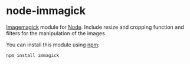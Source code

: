 node-immagick
=======

[Imagemagick](http://www.imagemagick.org/) module for [Node](http://nodejs.org/). Include resize and cropping function and filters for the manipulation of the images

You can install this module using [npm](http://github.com/isaacs/npm):

    npm install immagick

